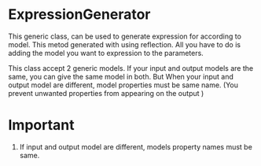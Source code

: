# ExpressionGenerator
This generic class, can be used to generate expression for according to model. 
This metod generated with using reflection. All you have to do is adding the model you want to expression to the parameters.

This class accept 2 generic models. If your input and output models are the same, you can give the same model in both. But When your input and output model are different, model properties must be same name. (You prevent unwanted properties from appearing on the output )


# Important
1) If input and output model are different, models property names must be same.
